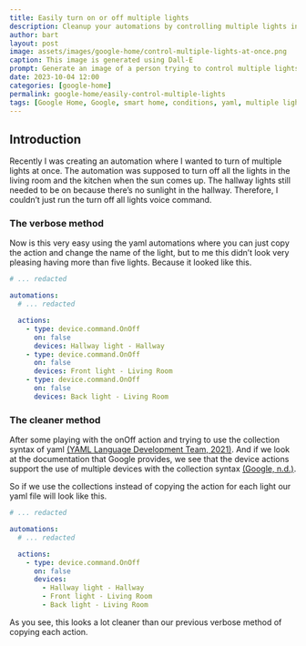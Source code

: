 ```yaml
---
title: Easily turn on or off multiple lights
description: Cleanup your automations by controlling multiple lights in the same step.
author: bart
layout: post
image: assets/images/google-home/control-multiple-lights-at-once.png
caption: This image is generated using Dall-E
prompt: Generate an image of a person trying to control multiple lights in a small home in the dark in a minimalistic flat style
date: 2023-10-04 12:00
categories: [google-home]
permalink: google-home/easily-control-multiple-lights
tags: [Google Home, Google, smart home, conditions, yaml, multiple lights, turn on, turn off]
---
```


## Introduction

Recently I was creating an automation where I wanted to turn of multiple lights at once. The automation was supposed to turn off all the lights in the living room and the kitchen when the sun comes up. The hallway lights still needed to be on because there’s no sunlight in the hallway. Therefore, I couldn’t just run the turn off all lights voice command.

### The verbose method

Now is this very easy using the yaml automations where you can just copy the action and change the name of the light, but to me this didn’t look very pleasing having more than five lights. Because it looked like this.

```yaml
# ... redacted

automations:  
  # ... redacted

  actions:
    - type: device.command.OnOff
      on: false
      devices: Hallway light - Hallway
    - type: device.command.OnOff
      on: false
      devices: Front light - Living Room
    - type: device.command.OnOff
      on: false
      devices: Back light - Living Room
```

### The cleaner method

After some playing with the onOff action and trying to use the collection syntax of yaml [(YAML Language Development Team, 2021)](https://yaml.org/spec/1.2.2/#collections). And if we look at the documentation that Google provides, we see that the device actions support the use of multiple devices with the collection syntax [(Google, n.d.)](https://support.google.com/googlenest/answer/13460475?sjid=4162496325683235059-EU#actions&zippy=%2Cdevice-actions%2Cactions).

So if we use the collections instead of copying the action for each light our yaml file will look like this.


```yaml
# ... redacted

automations:  
  # ... redacted

  actions:
    - type: device.command.OnOff
      on: false
      devices:
        - Hallway light - Hallway
        - Front light - Living Room
        - Back light - Living Room
```

As you see, this looks a lot cleaner than our previous verbose method of copying each action.